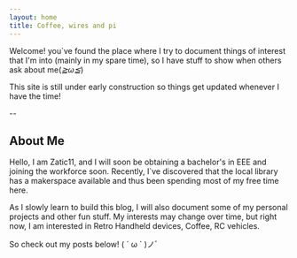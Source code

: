 ```yaml
---
layout: home
title: Coffee, wires and pi
---
```

Welcome! you`ve found the place where I try to document things of interest that I'm into (mainly in my spare time), so I have stuff to show when others ask about me(*≧ω≦*)

This site is still under early construction so things get updated whenever I have the time! 

--
## About Me

Hello, I am Zatic11, and I will soon be obtaining a bachelor's in EEE and joining the workforce soon. Recently, I`ve discovered that the local library has a makerspace available and thus been spending most of my free time here. 

As I slowly learn to build this blog, I will also document some of my personal projects and other fun stuff. 
My interests may change over time, but right now, I am interested in Retro Handheld devices, Coffee, RC vehicles. 

So check out my posts below! 	( ´ ω ` )ノﾞ
